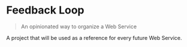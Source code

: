 # Feedback Loop
> An opinionated way to organize a Web Service

A project that will be used as a reference for every future Web Service. 
